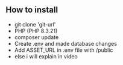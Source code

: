 

## How to install

- git clone 'git-url'
- PHP (PHP 8.3.21)
- composer update
- Create .env and made database changes
- Add ASSET_URL in .env file with /public
- else i will explain in video
